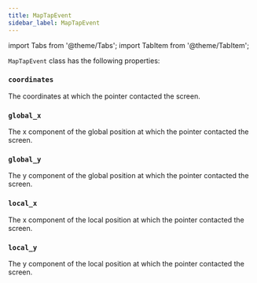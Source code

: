 ```yaml
---
title: MapTapEvent
sidebar_label: MapTapEvent
---
```


import Tabs from '@theme/Tabs';
import TabItem from '@theme/TabItem';

`MapTapEvent` class has the following properties:

### `coordinates`

The coordinates at which the pointer contacted the screen.

### `global_x`

The x component of the global position at which the pointer contacted the screen.

### `global_y`

The y component of the global position at which the pointer contacted the screen.

### `local_x`

The x component of the local position at which the pointer contacted the screen.

### `local_y`

The y component of the local position at which the pointer contacted the screen.
